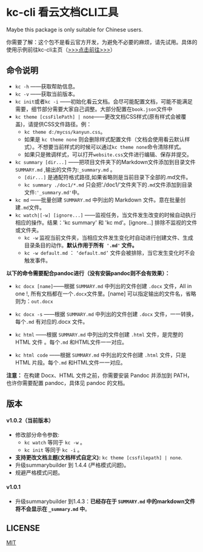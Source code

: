 # kc-cli 看云文档CLI工具

Maybe this package is only suitable for Chinese users.

你需要了解：这个包不是看云官方开发，为避免不必要的麻烦，请先试用。具体的使用示例前往kc-cli主页（[>>>点击前往>>>](https://www.kancloud.cn/pwedu/kccli)）

## 命令说明

* `kc -h` ——获取帮助信息。
* `kc -v` ——获取当前版本。
* `kc init`或者`kc -i` ——初始化看云文档。会尽可能配置文档，可能不能满足需要，细节部分需要大家自己调整。大部分配置在`book.json`文件中
* `kc theme [cssFilePath] | none`——更改文档CSS样式(原有样式会被覆盖)，请提供CSS文件路径。例：
    - `kc theme d:/mycss/kanyun.css`。
    - 如果是 `kc theme none` 则会删除样式配置文件（文档会使用看云默认样式）。不想要当前样式的时候可以通过`kc theme none`命令清除样式。
    - 如果只是微调样式，可以打开`website.css`文件进行编辑、保存并提交。
* `kc summary [dir...]` ——把项目文件夹下的Markdown文件添加到目录文件 `SUMMARY.md` ,输出的文件为:`_summary.md` 。
    - `[dir...]` 是通配符格式路径,如果省略则是当前目录下全部的.md文件。
    - `kc summary ./doc1/*.md` 只会把‘./doc1/’文件夹下的`.md`文件添加到目录文件:`'_summary.md'`中。
* `kc md` ——批量创建 `SUMMARY.md` 中列出的 Markdown 文件。意在批量创建`.md`文件。
* `kc watch|[-w] [ignore...]` ——监视任务，当文件发生改变的时候自动执行相应的操作。结果：'kc summary' 和 'kc md'。[ignore...] 排除不监视的文件或文件夹。
    - `kc -w` 监视当前文件夹，当相应文件发生变化时自动进行创建文件、生成目录条目的动作。**默认作用于所有` '.md'` 文件。**
    - `kc -w default.md` ： `‘default.md’` 文件会被排除，当它发生变化时不会触发事件。

**以下的命令需要配合pandoc进行（没有安装pandoc则不会有效果）：**

* `kc docx [name]`——根据 `SUMMARY.md` 中列出的文件创建 `.docx` 文件，All in one !, 所有文档都在一个`.docx`文件里。[name] 可以指定输出的文件名，省略则为：`out.docx`

* `kc docx -s` ——根据 `SUMMARY.md` 中列出的文件创建 `.docx` 文件，一一转换，每个`.md` 有对应的.docx 文件。

* `kc html` ——根据 `SUMMARY.md` 中列出的文件创建 `.html` 文件，是完整的 HTML 文件 。每个`.md` 和HTML文件一一对应。

* `kc html code` ——根据 `SUMMARY.md` 中列出的文件创建 `.html` 文件，只是 HTML 片段。每个`.md` 和HTML文件一一对应。

**注意：** 在构建 Docx、HTML 文件之前，你需要安装 Pandoc 并添加到 PATH，也许你需要配置 pandoc，具体见 pandoc 的文档。

## 版本

#### v1.0.2（当前版本）

* 修改部分命令参数:
    - `kc watch` 等同于 `kc -w` 。
    - `kc init` 等同于 `kc -i` 。
* **支持更改文档主题(文档样式自定义):** `kc theme [cssfilepath] | none`.
* 升级summarybuilder 到 1.4.4 (严格模式问题)。
* 规避严格模式问题。

#### v1.0.1

* 升级summarybuilder 到1.4.3：**已经存在于 `SUMMARY.md` 中的markdown文件将不会显示在 `_summary.md` 中**。

## LICENSE

[MIT](./LICENSE)
